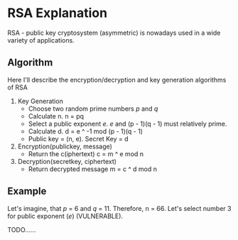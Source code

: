 # RSA Explanation

RSA - public key cryptosystem (asymmetric) is nowadays used in a wide variety of applications.

## Algorithm

Here I'll describe the encryption/decryption and key generation algorithms of RSA

1. Key Generation
    - Choose two random prime numbers _p_ and _q_
    - Calculate n. n = pq
    - Select a public exponent _e_. _e_ and (p - 1)(q - 1) must relatively prime.
    - Calculate d. d = e ^ -1 mod (p - 1)(q - 1)
    - Public key = (n, e). Secret Key = d
2. Encryption(publickey, message)
    - Return the c(iphertext) c = m ^ e mod n
3. Decryption(secretkey, ciphertext)
    - Return decrypted message m = c ^ d mod n


## Example
Let's imagine, that _p_ = 6 and _q_ = 11. Therefore, n = 66.
Let's select number 3 for public exponent (_e_) (VULNERABLE).

TODO......
